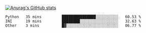 [![Anurag's GitHub stats](https://github-readme-stats.vercel.app/api?username=viggo-gascou&theme=radical&show_icons=true)](https://github.com/anuraghazra/github-readme-stats)

<!---[![willianrod's wakatime stats](https://github-readme-stats.vercel.app/api/wakatime?username=viggogascou)](https://github.com/anuraghazra/github-readme-stats)--->

<!--START_SECTION:waka-->

```text
Python   35 mins         ███████████████░░░░░░░░░░   60.53 %
INI      19 mins         ████████░░░░░░░░░░░░░░░░░   32.63 %
Other    3 mins          █▓░░░░░░░░░░░░░░░░░░░░░░░   06.77 %
```

<!--END_SECTION:waka-->


<!---
viggo-gascou/viggo-gascou is a ✨ special ✨ repository because its `README.md` (this file) appears on your GitHub profile.
You can click the Preview link to take a look at your changes.
--->
